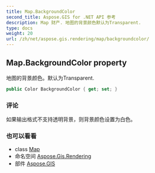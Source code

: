 ```yaml
---
title: Map.BackgroundColor
second_title: Aspose.GIS for .NET API 参考
description: Map 财产. 地图的背景颜色默认为Transparent.
type: docs
weight: 20
url: /zh/net/aspose.gis.rendering/map/backgroundcolor/
---
```

## Map.BackgroundColor property

地图的背景颜色。默认为Transparent.

```csharp
public Color BackgroundColor { get; set; }
```

### 评论

如果输出格式不支持透明背景，则背景颜色设置为白色。

### 也可以看看

* class [Map](../)
* 命名空间 [Aspose.Gis.Rendering](../../map/)
* 部件 [Aspose.GIS](../../../)


